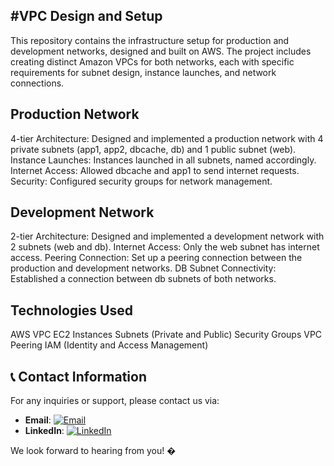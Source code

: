 #VPC Design and Setup
---------------------
This repository contains the infrastructure setup for production and development networks, designed and built on AWS. The project includes creating distinct Amazon VPCs for both networks, each with specific requirements for subnet design, instance launches, and network connections.

Production Network
-------------------
4-tier Architecture: Designed and implemented a production network with 4 private subnets (app1, app2, dbcache, db) and 1 public subnet (web).
Instance Launches: Instances launched in all subnets, named accordingly.
Internet Access: Allowed dbcache and app1 to send internet requests.
Security: Configured security groups for network management.

Development Network
-------------------
2-tier Architecture: Designed and implemented a development network with 2 subnets (web and db).
Internet Access: Only the web subnet has internet access.
Peering Connection: Set up a peering connection between the production and development networks.
DB Subnet Connectivity: Established a connection between db subnets of both networks.

Technologies Used
----------------
AWS VPC
EC2 Instances
Subnets (Private and Public)
Security Groups
VPC Peering
IAM (Identity and Access Management)

## 📞 Contact Information

For any inquiries or support, please contact us via:

- **Email**: [![Email](https://img.shields.io/badge/Email-FF0000?style=for-the-badge&logo=mail&logoColor=white)](mailto:support@example.com)
- **LinkedIn**: [![LinkedIn](https://img.shields.io/badge/LinkedIn-0A66C2?style=for-the-badge&logo=linkedin&logoColor=white)](https://www.linkedin.com/in/pradeep-k-229b23254)

We look forward to hearing from you! �

